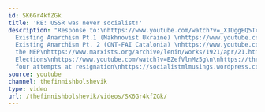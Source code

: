 ```yaml
---
id: SK6Gr4kfZGk
title: 'RE: USSR was never socialist!'
description: "Response to:\nhttps://www.youtube.com/watch?v=_XIDggEQ5Tc\n\nOn Makhno\nhttp://www.isreview.org/issues/53/makhno.shtml\n\nhttps://www.scribd.com/document/92002322/The-Makhnovshchina-1917-1921-ideology-nationalism-and-peasant-insurgency-in-early-twentieth-century-Ukraine-Colin-Major-Darch-1994\n\nhttps://libcom.org/history/kontrrazvedka-story-makhnovist-intelligence-service-vyacheslav-azarov\n\nActually
  Existing Anarchism Pt.1 (Makhnovist Ukraine) \nhttps://www.youtube.com/watch?v=ZiSM8SkE4mo\n\nActually
  Existing Anarchism Pt. 2 (CNT-FAI Catalonia) \nhttps://www.youtube.com/watch?v=3ufTFRGPrCM&t=249s\n\nOn
  the NEP\nhttps://www.marxists.org/archive/lenin/works/1921/apr/21.htm\n\nSoviet
  Elections\nhttps://www.youtube.com/watch?v=BZefVlnMz5g\n\nhttps://thesanghakommune.org/2017/02/25/mi-kalinin-soviet-democracy-explained-1917-2017/\n\nhttp://londonprogressivejournal.com/article/view/2185/the-ussr-the-democracy-you-didnt-know-about\n\nhttps://en.wikipedia.org/wiki/1936_Soviet_Constitution\n\nhttps://www.marxists.org/reference/archive/stalin/works/1936/12/05.htm\n\nStalin’s
  four attempts at resignation\nhttps://socialistmlmusings.wordpress.com/2017/02/23/stalins-four-attempts-at-resignation/"
source: youtube
channel: thefinnishbolshevik
type: video
url: /thefinnishbolshevik/videos/SK6Gr4kfZGk/
---
```

